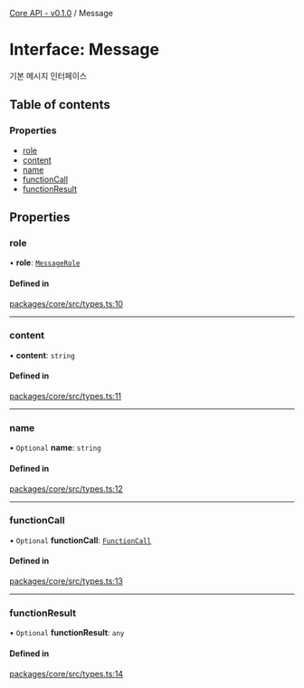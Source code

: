 [Core API - v0.1.0](../README.md) / Message

# Interface: Message

기본 메시지 인터페이스

## Table of contents

### Properties

- [role](Message.md#role)
- [content](Message.md#content)
- [name](Message.md#name)
- [functionCall](Message.md#functioncall)
- [functionResult](Message.md#functionresult)

## Properties

### <a id="role" name="role"></a> role

• **role**: [`MessageRole`](../README.md#messagerole)

#### Defined in

[packages/core/src/types.ts:10](https://github.com/robotaio/robota/blob/main/packages/core/src/types.ts#L10)

___

### <a id="content" name="content"></a> content

• **content**: `string`

#### Defined in

[packages/core/src/types.ts:11](https://github.com/robotaio/robota/blob/main/packages/core/src/types.ts#L11)

___

### <a id="name" name="name"></a> name

• `Optional` **name**: `string`

#### Defined in

[packages/core/src/types.ts:12](https://github.com/robotaio/robota/blob/main/packages/core/src/types.ts#L12)

___

### <a id="functioncall" name="functioncall"></a> functionCall

• `Optional` **functionCall**: [`FunctionCall`](FunctionCall.md)

#### Defined in

[packages/core/src/types.ts:13](https://github.com/robotaio/robota/blob/main/packages/core/src/types.ts#L13)

___

### <a id="functionresult" name="functionresult"></a> functionResult

• `Optional` **functionResult**: `any`

#### Defined in

[packages/core/src/types.ts:14](https://github.com/robotaio/robota/blob/main/packages/core/src/types.ts#L14)
